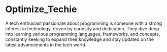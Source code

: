 # Optimize_Techie
A tech enthusiast passionate about programming is someone with a strong interest in technology, driven by curiosity and dedication. They dive deep into learning various programming languages, frameworks, and concepts, constantly seeking to expand their knowledge and stay updated on the latest advancements in the tech world.
